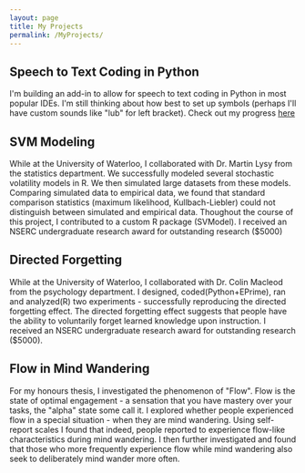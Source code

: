 ```yaml
---
layout: page
title: My Projects
permalink: /MyProjects/
---
```

  <h2>Speech to Text Coding in Python</h2>
  I'm building an add-in to allow for speech to text coding in Python in most popular IDEs. I'm still thinking about how best to set up symbols (perhaps I'll have custom sounds like "lub" for left bracket). Check out my progress <a href="https://github.com/arnehuang/echo">here</a>
  
  <h2>SVM Modeling</h2>
  While at the University of Waterloo, I collaborated with Dr. Martin Lysy from the statistics department. We successfully modeled several stochastic volatility models in R. We then simulated large datasets from these models. Comparing simulated data to empirical data, we found that standard comparison statistics (maximum likelihood, Kullbach-Liebler) could not distinguish between simulated and empirical data. Thoughout the course of this project, I contributed to a custom R package (SVModel). I received an NSERC undergraduate research award for outstanding research ($5000)
  
  <h2>Directed Forgetting</h2>
  While at the University of Waterloo, I collaborated with Dr. Colin Macleod from the psychology department.
  I designed, coded(Python+EPrime), ran and analyzed(R) two experiments - successfully reproducing the directed forgetting effect. The directed forgetting effect suggests that people have the ability to voluntarily forget learned knowledge upon instruction. I received an NSERC undergraduate research award for outstanding research ($5000).
  
  <h2>Flow in Mind Wandering</h2>
  For my honours thesis, I investigated the phenomenon of "Flow". Flow is the state of optimal engagement - a sensation that you have mastery over your tasks, the "alpha" state some call it. 
  I explored whether people experienced flow in a special situation - when they are mind wandering. Using self-report scales I found that indeed, people reported to experience flow-like characteristics during mind wandering. I then further investigated and found that those who more frequently experience flow while mind wandering also seek to deliberately mind wander more often.
